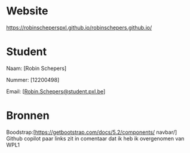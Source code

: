 # Website
https://robinscheperspxl.github.io/robinschepers.github.io/ 

# Student
Naam: [Robin Schepers]

Nummer: [12200498]

Email: [Robin.Schepers@student.pxl.be]

# Bronnen
Boodstrap:[https://getbootstrap.com/docs/5.2/components/ navbar/]
Github copilot
paar links zit in comentaar dat ik heb ik overgenomen van WPL1